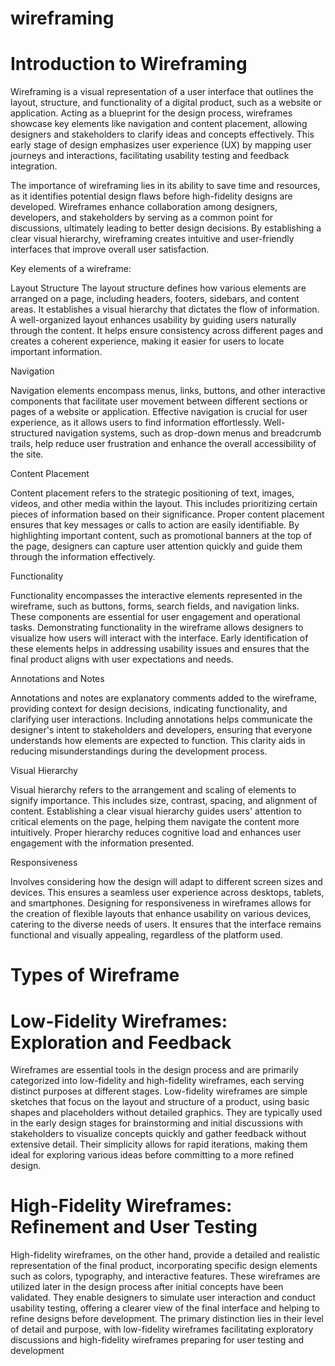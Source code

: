 # wireframing
# Introduction to Wireframing

Wireframing is a visual representation of a user interface that outlines the layout, structure, and functionality of a digital product, such as a website or application. Acting as a blueprint for the design process, wireframes showcase key elements like navigation and content placement, allowing designers and stakeholders to clarify ideas and concepts effectively. This early stage of design emphasizes user experience (UX) by mapping user journeys and interactions, facilitating usability testing and feedback integration.

The importance of wireframing lies in its ability to save time and resources, as it identifies potential design flaws before high-fidelity designs are developed. Wireframes enhance collaboration among designers, developers, and stakeholders by serving as a common point for discussions, ultimately leading to better design decisions. By establishing a clear visual hierarchy, wireframing creates intuitive and user-friendly interfaces that improve overall user satisfaction. 

Key elements of a wireframe:

Layout Structure
The layout structure defines how various elements are arranged on a page, including headers, footers, sidebars, and content areas. It establishes a visual hierarchy that dictates the flow of information.
A well-organized layout enhances usability by guiding users naturally through the content. It helps ensure consistency across different pages and creates a coherent experience, making it easier for users to locate important information.

Navigation

Navigation elements encompass menus, links, buttons, and other interactive components that facilitate user movement between different sections or pages of a website or application.
Effective navigation is crucial for user experience, as it allows users to find information effortlessly. Well-structured navigation systems, such as drop-down menus and breadcrumb trails, help reduce user frustration and enhance the overall accessibility of the site.

Content Placement

Content placement refers to the strategic positioning of text, images, videos, and other media within the layout. This includes prioritizing certain pieces of information based on their significance.
Proper content placement ensures that key messages or calls to action are easily identifiable. By highlighting important content, such as promotional banners at the top of the page, designers can capture user attention quickly and guide them through the information effectively.

Functionality

Functionality encompasses the interactive elements represented in the wireframe, such as buttons, forms, search fields, and navigation links. These components are essential for user engagement and operational tasks.
Demonstrating functionality in the wireframe allows designers to visualize how users will interact with the interface. Early identification of these elements helps in addressing usability issues and ensures that the final product aligns with user expectations and needs.

Annotations and Notes

Annotations and notes are explanatory comments added to the wireframe, providing context for design decisions, indicating functionality, and clarifying user interactions.
Including annotations helps communicate the designer's intent to stakeholders and developers, ensuring that everyone understands how elements are expected to function. This clarity aids in reducing misunderstandings during the development process.

Visual Hierarchy

Visual hierarchy refers to the arrangement and scaling of elements to signify importance. This includes size, contrast, spacing, and alignment of content.
Establishing a clear visual hierarchy guides users' attention to critical elements on the page, helping them navigate the content more intuitively. Proper hierarchy reduces cognitive load and enhances user engagement with the information presented.

Responsiveness

Involves considering how the design will adapt to different screen sizes and devices. This ensures a seamless user experience across desktops, tablets, and smartphones.
Designing for responsiveness in wireframes allows for the creation of flexible layouts that enhance usability on various devices, catering to the diverse needs of users. It ensures that the interface remains functional and visually appealing, regardless of the platform used.

# Types of Wireframe

# Low-Fidelity Wireframes: Exploration and Feedback
Wireframes are essential tools in the design process and are primarily categorized into low-fidelity and high-fidelity wireframes, each serving distinct purposes at different stages. Low-fidelity wireframes are simple sketches that focus on the layout and structure of a product, using basic shapes and placeholders without detailed graphics. They are typically used in the early design stages for brainstorming and initial discussions with stakeholders to visualize concepts quickly and gather feedback without extensive detail. Their simplicity allows for rapid iterations, making them ideal for exploring various ideas before committing to a more refined design.

# High-Fidelity Wireframes: Refinement and User Testing
High-fidelity wireframes, on the other hand, provide a detailed and realistic representation of the final product, incorporating specific design elements such as colors, typography, and interactive features. These wireframes are utilized later in the design process after initial concepts have been validated. They enable designers to simulate user interaction and conduct usability testing, offering a clearer view of the final interface and helping to refine designs before development. The primary distinction lies in their level of detail and purpose, with low-fidelity wireframes facilitating exploratory discussions and high-fidelity wireframes preparing for user testing and development

